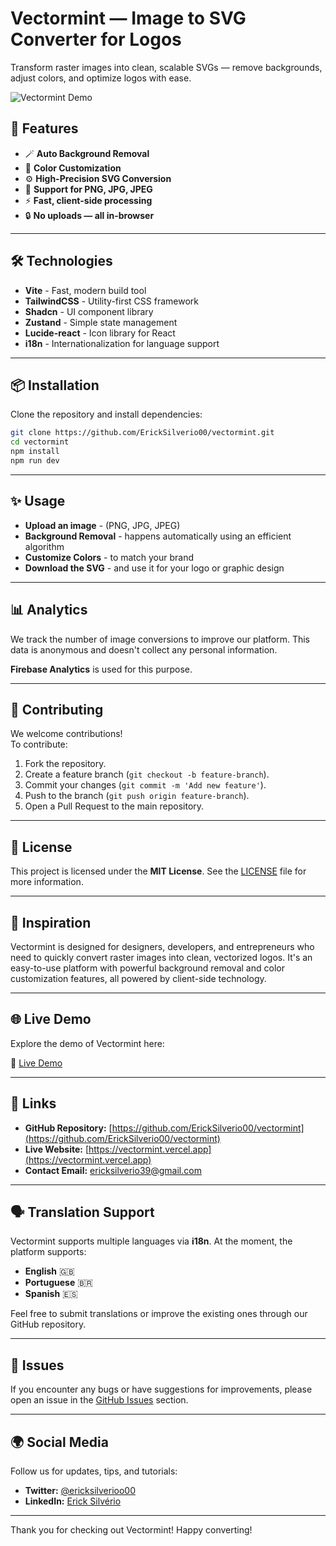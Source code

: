 # Vectormint — Image to SVG Converter for Logos

Transform raster images into clean, scalable SVGs — remove backgrounds, adjust colors, and optimize logos with ease.

![Vectormint Demo](./demo.gif)

## 🚀 Features

- 🪄 **Auto Background Removal**
- 🎨 **Color Customization**
- ⚙️ **High-Precision SVG Conversion**
- 📁 **Support for PNG, JPG, JPEG**
- ⚡ **Fast, client-side processing**
- 🔒 **No uploads — all in-browser**

---

## 🛠️ Technologies

- **Vite** - Fast, modern build tool
- **TailwindCSS** - Utility-first CSS framework
- **Shadcn** - UI component library
- **Zustand** - Simple state management
- **Lucide-react** - Icon library for React
- **i18n** - Internationalization for language support

---

## 📦 Installation

Clone the repository and install dependencies:

```bash
git clone https://github.com/ErickSilverio00/vectormint.git
cd vectormint
npm install
npm run dev
```

---

## ✨ Usage

- **Upload an image** - (PNG, JPG, JPEG)
- **Background Removal** - happens automatically using an efficient algorithm
- **Customize Colors** - to match your brand
- **Download the SVG** - and use it for your logo or graphic design

---

## 📊 Analytics

We track the number of image conversions to improve our platform. This data is anonymous and doesn't collect any personal information.

**Firebase Analytics** is used for this purpose.

---

## 🤝 Contributing

We welcome contributions!  
To contribute:

1. Fork the repository.
2. Create a feature branch (`git checkout -b feature-branch`).
3. Commit your changes (`git commit -m 'Add new feature'`).
4. Push to the branch (`git push origin feature-branch`).
5. Open a Pull Request to the main repository.

---

## 📄 License

This project is licensed under the **MIT License**. See the [LICENSE](./LICENSE) file for more information.

---

## 🧠 Inspiration

Vectormint is designed for designers, developers, and entrepreneurs who need to quickly convert raster images into clean, vectorized logos. It's an easy-to-use platform with powerful background removal and color customization features, all powered by client-side technology.

---

## 🌐 Live Demo

Explore the demo of Vectormint here:

🔗 [Live Demo](https://vectormint.vercel.app)

---

## 📣 Links

- **GitHub Repository:** [https://github.com/ErickSilverio00/vectormint](https://github.com/ErickSilverio00/vectormint)
- **Live Website:** [https://vectormint.vercel.app](https://vectormint.vercel.app)
- **Contact Email:** [ericksilverio39@gmail.com](mailto:ericksilverio39@gmail.com)

---

## 🗣️ Translation Support

Vectormint supports multiple languages via **i18n**. At the moment, the platform supports:

- **English** 🇬🇧
- **Portuguese** 🇧🇷
- **Spanish** 🇪🇸

Feel free to submit translations or improve the existing ones through our GitHub repository.

---

## 👾 Issues

If you encounter any bugs or have suggestions for improvements, please open an issue in the [GitHub Issues](https://github.com/ErickSilverio00/vectormint/issues) section.

---

## 🌍 Social Media

Follow us for updates, tips, and tutorials:

- **Twitter:** [@ericksilverioo00](https://twitter.com/ericksilverioo00)
- **LinkedIn:** [Erick Silvério](https://www.linkedin.com/in/erick-silv%C3%A9rio-024576248/)

---

Thank you for checking out Vectormint! Happy converting!
